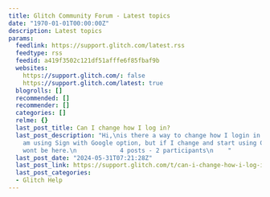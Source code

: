 ```yaml
---
title: Glitch Community Forum - Latest topics
date: "1970-01-01T00:00:00Z"
description: Latest topics
params:
  feedlink: https://support.glitch.com/latest.rss
  feedtype: rss
  feedid: a419f3502c121df51afffe6f85fbaf9b
  websites:
    https://support.glitch.com/: false
    https://support.glitch.com/latest: true
  blogrolls: []
  recommended: []
  recommender: []
  categories: []
  relme: {}
  last_post_title: Can I change how I log in?
  last_post_description: "Hi,\nis there a way to change how I login in into Glitch?\nI
    am using Sign with Google option, but if I change and start using Github my projects
    wont be here.\n            4 posts - 2 participants\n    "
  last_post_date: "2024-05-31T07:21:28Z"
  last_post_link: https://support.glitch.com/t/can-i-change-how-i-log-in/67491
  last_post_categories:
  - Glitch Help
---
```

